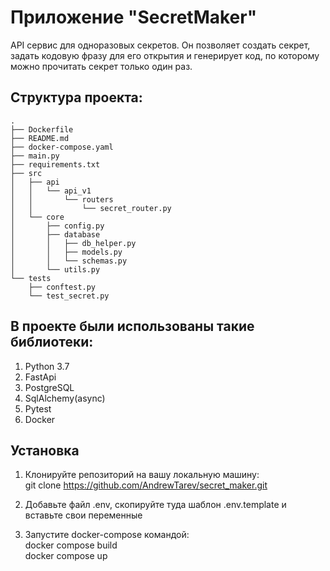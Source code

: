 # Приложение "SecretMaker"

API сервис для одноразовых секретов. Он позволяет создать секрет, задать кодовую фразу для его открытия и 
генерирует код, по которому можно прочитать секрет только один раз.


## Структура проекта:
```
.
├── Dockerfile
├── README.md
├── docker-compose.yaml
├── main.py
├── requirements.txt
├── src
│   ├── api
│   │   └── api_v1
│   │       └── routers
│   │           └── secret_router.py
│   └── core
│       ├── config.py
│       ├── database
│       │   ├── db_helper.py
│       │   ├── models.py
│       │   └── schemas.py
│       └── utils.py
└── tests
    ├── conftest.py
    └── test_secret.py
```

## В проекте были использованы такие библиотеки:

1. Python 3.7
2. FastApi
3. PostgreSQL
4. SqlAlchemy(async)
5. Pytest
6. Docker

## Установка

1. Клонируйте репозиторий на вашу локальную машину:  
   git clone https://github.com/AndrewTarev/secret_maker.git

2. Добавьте файл .env, скопируйте туда шаблон .env.template и вставьте свои переменные

3. Запустите docker-compose командой:  
   docker compose build  
   docker compose up